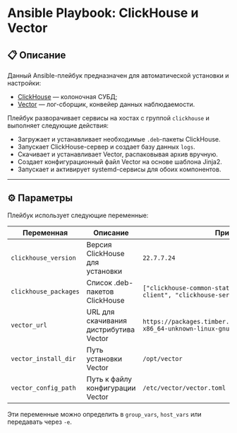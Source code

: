 # Ansible Playbook: ClickHouse и Vector

## 📋 Описание

Данный Ansible-плейбук предназначен для автоматической установки и настройки:

- [ClickHouse](https://clickhouse.com) — колоночная СУБД;
- [Vector](https://vector.dev) — лог-сборщик, конвейер данных наблюдаемости.

Плейбук разворачивает сервисы на хостах с группой `clickhouse` и выполняет следующие действия:

- Загружает и устанавливает необходимые `.deb`-пакеты ClickHouse.
- Запускает ClickHouse-сервер и создает базу данных `logs`.
- Скачивает и устанавливает Vector, распаковывая архив вручную.
- Создает конфигурационный файл Vector на основе шаблона Jinja2.
- Запускает и активирует systemd-сервисы для обоих компонентов.

---

## ⚙️ Параметры

Плейбук использует следующие переменные:

| Переменная              | Описание                                         | Пример                                   |
|------------------------|--------------------------------------------------|------------------------------------------|
| `clickhouse_version`   | Версия ClickHouse для установки                  | `22.7.7.24`                               |
| `clickhouse_packages`  | Список .deb-пакетов ClickHouse                   | `["clickhouse-common-static", "clickhouse-client", "clickhouse-server"]` |
| `vector_url`           | URL для скачивания дистрибутива Vector           | `https://packages.timber.io/vector/0.30.0/vector-x86_64-unknown-linux-gnu.tar.gz` |
| `vector_install_dir`   | Путь установки Vector                            | `/opt/vector`                             |
| `vector_config_path`   | Путь к файлу конфигурации Vector                 | `/etc/vector/vector.toml`                 |

Эти переменные можно определить в `group_vars`, `host_vars` или передавать через `-e`.